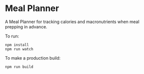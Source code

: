 # Meal Planner

A Meal Planner for tracking calories and macronutrients when meal prepping in advance.

To run:

    npm install
    npm run watch

To make a production build:

    npm run build
